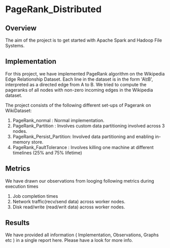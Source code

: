 # PageRank_Distributed

## Overview
The aim of the project is to get started with Apache Spark and Hadoop File Systems.

## Implementation
For this project, we have implemented PageRank algorithm on the Wikipedia Edge Relationship Dataset.
Each line in the dataset is in the form 'A\tB', interpreted as a directed edge from A to B.
We tried to compute the pageranks of all nodes with non-zero incoming edges in the Wikipedia dataset.

The project consists of the following different set-ups of Pagerank on WikiDataset: 

1. PageRank_normal :     Normal implementation. 
2. PageRank_Partition :  Involves custom data partitioning involved across 3 nodes.
3. PageRank_Persist_Partition: Involved data partitioning and enabling in-memory store. 
4. PageRank_FaultTolerance : Involves killing one machine at different timelines (25% and 75% lifetime)

## Metrics 
We have drawn our observations from looging following metrics during execution times 
 1. Job completion times 
 2. Network traffic(recv/send data) across worker nodes. 
 3. Disk read/write (read/writ data) across worker nodes. 

## Results
We have provided all information ( Implementation, Observations, Graphs etc ) in a single report here. 
Please have a look for more info. 






